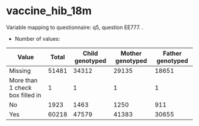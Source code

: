 # vaccine_hib_18m
Variable mapping to questionnaire: q5, question EE777.
.
- Number of values:

| Value | Total | Child genotyped | Mother genotyped | Father genotyped |
| ----- | ----- | --------------- | ---------------- | ---------------- |
| Missing | 51481 | 34312 | 29135 | 18651 |
| More than 1 check box filled in | 1 | 1 | 1 |1 |
| No | 1923 | 1463 | 1250 |911 |
| Yes | 60218 | 47579 | 41383 |30655 |



